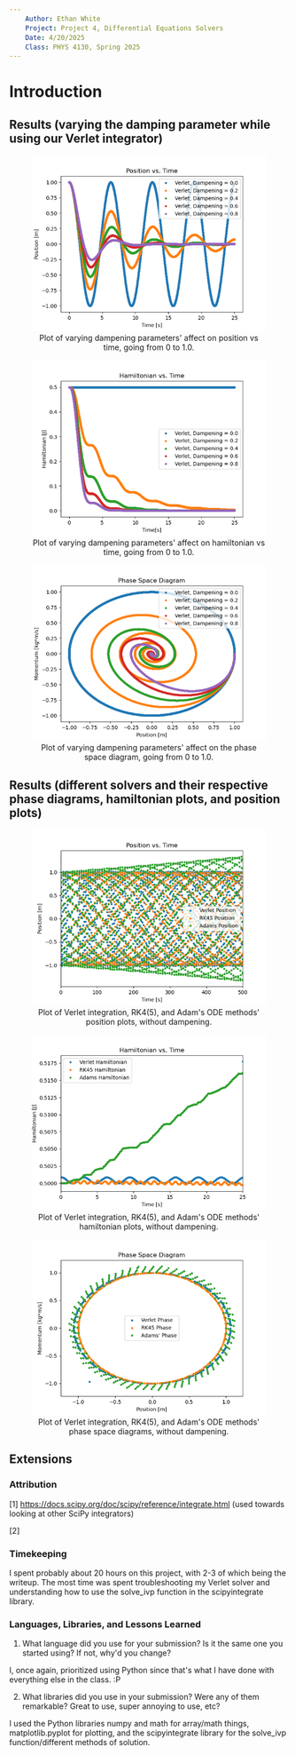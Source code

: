 ```yaml
---
    Author: Ethan White
    Project: Project 4, Differential Equations Solvers
    Date: 4/20/2025
    Class: PHYS 4130, Spring 2025
---
```

# Introduction


## Results (varying the damping parameter while using our Verlet integrator)

<figure align="center">
  <img src=Images/PositionsB.png>
  <figcaption align="center">Plot of varying dampening parameters' affect on position vs time, going from 0 to 1.0.</figcaption>
</figure>

<figure align="center">
  <img src=Images/HamiltoniansB.png>
  <figcaption align="center">Plot of varying dampening parameters' affect on hamiltonian vs time, going from 0 to 1.0.</figcaption>
</figure>

<figure align="center">
  <img src=Images/PhasesB.png>
  <figcaption align="center">Plot of varying dampening parameters' affect on the phase space diagram, going from 0 to 1.0.</figcaption>
</figure>

## Results (different solvers and their respective phase diagrams, hamiltonian plots, and position plots)

<figure align="center">
  <img src=Images/SolversPosition.png>
  <figcaption align="center">Plot of Verlet integration, RK4(5), and Adam's ODE methods' position plots, without dampening.</figcaption>
</figure>

<figure align="center">
  <img src=Images/SolversHamiltonian.png>
  <figcaption align="center">Plot of Verlet integration, RK4(5), and Adam's ODE methods' hamiltonian plots, without dampening.</figcaption>
</figure>

<figure align="center">
  <img src=Images/SolversPhase.png>
  <figcaption align="center">Plot of Verlet integration, RK4(5), and Adam's ODE methods' phase space diagrams, without dampening.</figcaption>
</figure>

## Extensions

### Attribution

[1] https://docs.scipy.org/doc/scipy/reference/integrate.html (used towards looking at other SciPy integrators)

[2] 

### Timekeeping

  I spent probably about 20 hours on this project, with 2-3 of which being the writeup. The most time was spent troubleshooting my Verlet solver and understanding how to use the solve_ivp function in the scipyintegrate library. 

### Languages, Libraries, and Lessons Learned

1. What language did you use for your submission? Is it the same one you started using? If not, why'd you change?

  I, once again, prioritized using Python since that's what I have done with everything else in the class. :P
  
2. What libraries did you use in your submission? Were any of them remarkable? Great to use, super annoying to use, etc?

  I used the Python libraries numpy and math for array/math things, matplotlib.pyplot for plotting, and the scipyintegrate library for the solve_ivp function/different methods of solution.

